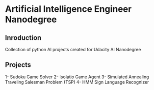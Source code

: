 # Artificial Intelligence Engineer Nanodegree
## Inroduction
Collection of python AI projects created for Udacity AI Nanodegree

## Projects
1- Sudoku Game Solver
2- Isolatio Game Agent
3- Simulated Annealing Traveling Salesman Problem (TSP)
4- HMM Sign Language Recognizer
